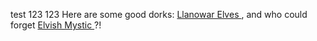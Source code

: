 test 123 123
Here are some good dorks: 
<a
	class="accented-link"
	target="_blank"
	href="https://scryfall.com/card/mb1/1262/llanowar-elves?utm_source=api"
	data-toggle="popover"
	data-placement="top"
	data-content="<img src='https://img.scryfall.com/cards/normal/front/5/7/57ebd34e-dfe1-4093-a302-db395047a546.jpg?1573514034' width=100% height=100%>">
	Llanowar Elves
</a>, and who could forget 
<a
	class="accented-link"
	target="_blank"
	href="https://scryfall.com/card/ddu/7/elvish-mystic?utm_source=api"
	data-toggle="popover"
	data-placement="top"
	data-content="<img src='https://img.scryfall.com/cards/normal/front/d/6/d618c3ea-f823-4fe0-8e11-65d5965528d3.jpg?1561759745' width=100% height=100%>">
	Elvish Mystic
</a>?!
